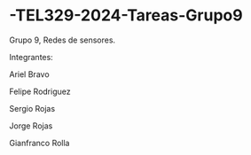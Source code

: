 # -TEL329-2024-Tareas-Grupo9
Grupo 9, Redes de sensores.

Integrantes:

Ariel Bravo

Felipe Rodriguez

Sergio Rojas

Jorge Rojas

Gianfranco Rolla

